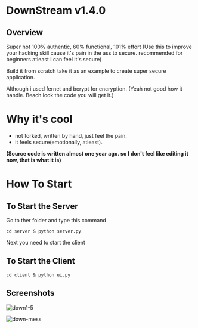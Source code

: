 
# DownStream v1.4.0

## Overview
 Super hot 100% authentic, 60% functional, 101% effort (Use this to improve your hacking skill cause it's pain in the ass to secure. recommended for beginners atleast I can feel it's secure)

Build it from scratch take it as an example to create super secure application.

Although i used fernet and bcrypt for encryption.
(Yeah not good how it handle. Beach look the code you will get it.)

# Why it's cool
 - not forked, written by hand, just feel the pain.
 - it feels secure(emotionally, atleast).

**(Source code is written almost one year ago. so I don't feel like editing it now, that is what it is)**

# How To Start

 ## To Start the Server

Go to ther folder and type this command
~~~
cd server & python server.py
~~~

Next you need to start the client

## To Start the Client

~~~
cd client & python ui.py
~~~

## Screenshots

 ![down1-5](https://github.com/0smic/DownStream/assets/146622216/d0644331-f1ce-4a05-b560-eece56ff23fb)


 ![down-mess](https://github.com/0smic/DownStream/assets/146622216/13c48152-c0b6-43b8-a391-d8cc58cea2de)

 



